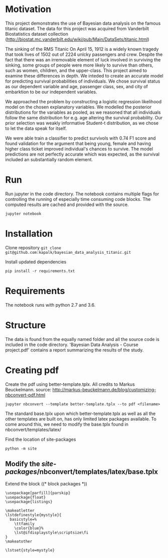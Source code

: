 # Motivation

This project demonstrates the use of Bayesian data analysis on the famous titanic dataset. The data for this project was acquired from Vanderbilt Biostatistics dataset collection (http://biostat.mc.vanderbilt.edu/wiki/pub/Main/DataSets/titanic.html)

The sinking of the RMS Titanic On April 15, 1912 is a widely known tragedy that took lives of 1502 out of 2224 unlcky passengers and crew. Despite the fact that there was an irremovable element of luck involved in surviving the sinking, some groups of people were more likely to survive than others, such as women, children, and the upper-class. This project aimed to examine these differences in depth. We inteded to create an accurate model for predicting survival probabilities of individuals. We chose survival status as our dependent variable and age, passenger class, sex, and city of embarktion to be our independent variables.

We approached the problem by constructing a logistic regression likelihood model on the chosen explanatory variables. We modelled the posterior distributions for the variables as pooled, as we reasoned that all individuals follow the same distribution for e.g. age altering the survival probability. Our prior selection was weakly informative Student-t distribution, as we chose to let the data speak for itself. 

We were able train a classifier to predict survivols with 0.74 F1 score and found validation for the argument that being young, female and having higher class ticket improved individual's chances to survive. The model predictions are not perfectly accurate which was expected, as the survival included an substantially random element.

# Run

Run jupyter in the code directory. The notebook contains multiple flags for controlling the running of especially time consuming code blocks. The computed results are cached and provided with the source.

`jupyter notebook`

# Installation

Clone repository
`git clone git@github.com:kapalk/bayesian_data_analysis_titanic.git`

Install updated dependencies

`pip install -r requirements.txt`  

# Requirements

The notebook runs with python 2.7 and 3.6.

# Structure

The data is found from the equally named folder and all the source code is included in the code directory. 'Bayesian Data Analysis - Course project.pdf' contains a report summarizing the results of the study.

# Creating pdf

Create the pdf using better-template.tplx. All credits to Markus Beuckelmann.
source: http://markus-beuckelmann.de/blog/customizing-nbconvert-pdf.html

`jupyter nbconvert --template better-template.tplx --to pdf <filename>` 

The standard base.tplx upon which better-template.tplx as well as all the other templates are built on, has only limited latex packages available.
To come around this, we need to modify the base.tplx found in nbconvert/templates/latex/

Find the location of site-packages
 
 `python -m site`

## Modify the _site-packages_/nbconvert/templates/latex/base.tplx

Extend the block ((* block packages *))
```
\usepackage[parfill]{parskip}
\usepackage{float}
\usepackage{listings}

\makeatletter
\lstdefinestyle{mystyle}{
  basicstyle=%
    \ttfamily
    \color{blue}%
    \lst@ifdisplaystyle\scriptsize\fi
}
\makeatother

\lstset{style=mystyle}

```
